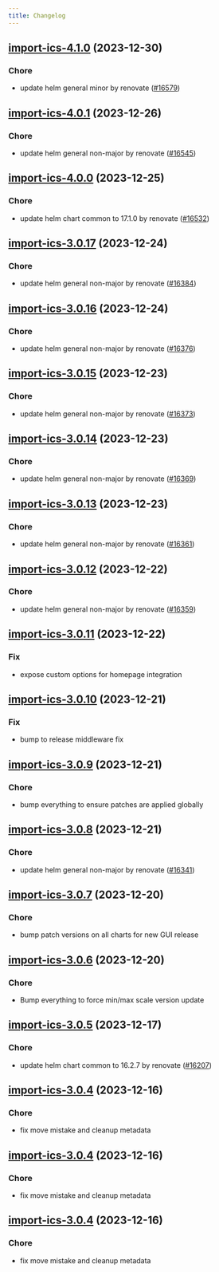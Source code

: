 ```yaml
---
title: Changelog
---
```


## [import-ics-4.1.0](https://github.com/truecharts/charts/compare/import-ics-4.0.1...import-ics-4.1.0) (2023-12-30)

### Chore

- update helm general minor by renovate ([#16579](https://github.com/truecharts/charts/issues/16579))

## [import-ics-4.0.1](https://github.com/truecharts/charts/compare/import-ics-4.0.0...import-ics-4.0.1) (2023-12-26)

### Chore

- update helm general non-major by renovate ([#16545](https://github.com/truecharts/charts/issues/16545))

## [import-ics-4.0.0](https://github.com/truecharts/charts/compare/import-ics-3.0.17...import-ics-4.0.0) (2023-12-25)

### Chore

- update helm chart common to 17.1.0 by renovate ([#16532](https://github.com/truecharts/charts/issues/16532))

## [import-ics-3.0.17](https://github.com/truecharts/charts/compare/import-ics-3.0.16...import-ics-3.0.17) (2023-12-24)

### Chore

- update helm general non-major by renovate ([#16384](https://github.com/truecharts/charts/issues/16384))

## [import-ics-3.0.16](https://github.com/truecharts/charts/compare/import-ics-3.0.15...import-ics-3.0.16) (2023-12-24)

### Chore

- update helm general non-major by renovate ([#16376](https://github.com/truecharts/charts/issues/16376))

## [import-ics-3.0.15](https://github.com/truecharts/charts/compare/import-ics-3.0.14...import-ics-3.0.15) (2023-12-23)

### Chore

- update helm general non-major by renovate ([#16373](https://github.com/truecharts/charts/issues/16373))

## [import-ics-3.0.14](https://github.com/truecharts/charts/compare/import-ics-3.0.13...import-ics-3.0.14) (2023-12-23)

### Chore

- update helm general non-major by renovate ([#16369](https://github.com/truecharts/charts/issues/16369))

## [import-ics-3.0.13](https://github.com/truecharts/charts/compare/import-ics-3.0.12...import-ics-3.0.13) (2023-12-23)

### Chore

- update helm general non-major by renovate ([#16361](https://github.com/truecharts/charts/issues/16361))

## [import-ics-3.0.12](https://github.com/truecharts/charts/compare/import-ics-3.0.11...import-ics-3.0.12) (2023-12-22)

### Chore

- update helm general non-major by renovate ([#16359](https://github.com/truecharts/charts/issues/16359))

## [import-ics-3.0.11](https://github.com/truecharts/charts/compare/import-ics-3.0.10...import-ics-3.0.11) (2023-12-22)

### Fix

- expose custom options for homepage integration

## [import-ics-3.0.10](https://github.com/truecharts/charts/compare/import-ics-3.0.9...import-ics-3.0.10) (2023-12-21)

### Fix

- bump to release middleware fix

## [import-ics-3.0.9](https://github.com/truecharts/charts/compare/import-ics-3.0.8...import-ics-3.0.9) (2023-12-21)

### Chore

- bump everything to ensure patches are applied globally

## [import-ics-3.0.8](https://github.com/truecharts/charts/compare/import-ics-3.0.7...import-ics-3.0.8) (2023-12-21)

### Chore

- update helm general non-major by renovate ([#16341](https://github.com/truecharts/charts/issues/16341))

## [import-ics-3.0.7](https://github.com/truecharts/charts/compare/import-ics-3.0.6...import-ics-3.0.7) (2023-12-20)

### Chore

- bump patch versions on all charts for new GUI release

## [import-ics-3.0.6](https://github.com/truecharts/charts/compare/import-ics-3.0.5...import-ics-3.0.6) (2023-12-20)

### Chore

- Bump everything to force min/max scale version update

## [import-ics-3.0.5](https://github.com/truecharts/charts/compare/import-ics-3.0.4...import-ics-3.0.5) (2023-12-17)

### Chore

- update helm chart common to 16.2.7 by renovate ([#16207](https://github.com/truecharts/charts/issues/16207))

## [import-ics-3.0.4](https://github.com/truecharts/charts/compare/import-ics-2.0.11...import-ics-3.0.4) (2023-12-16)

### Chore

- fix move mistake and cleanup metadata

## [import-ics-3.0.4](https://github.com/truecharts/charts/compare/import-ics-2.0.11...import-ics-3.0.4) (2023-12-16)

### Chore

- fix move mistake and cleanup metadata

## [import-ics-3.0.4](https://github.com/truecharts/charts/compare/import-ics-2.0.11...import-ics-3.0.4) (2023-12-16)

### Chore

- fix move mistake and cleanup metadata
